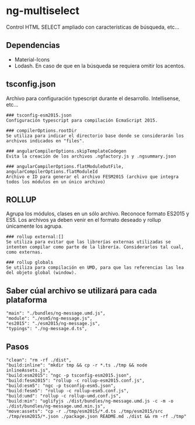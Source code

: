 # ng-multiselect
Control HTML SELECT ampliado con características de búsqueda, etc...

## Dependencias
- Material-Icons
- Lodash. En caso de que en la búsqueda se requiera omitir los acentos.

## tsconfig.json
Archivo para configuración typescript durante el desarrollo. Intellisense, etc...

    ### tsconfig-esm2015.json
    Configuración typescript para compilación EcmaScript 2015.

    ### compilerOptions.rootDir
    Se utiliza para indicar el directorio base donde se considerarán los archivos indicados en "files".

    ### angularCompilerOptions.skipTemplateCodegen
    Evita la creación de los archivos .ngfactory.js y .ngsummary.json

    ### angularCompilerOptions.flatModuleOutFile, angularCompilerOptions.flatModuleId
    Archivo e ID para generar el archivo FESM2015 (archivo que integra todos los módulos en un único archivo)

## ROLLUP
Agrupa los módulos, clases en un sólo archivo. Reconoce formato ES2015 y ES5. Los archivos ya deben venir en el formato deseado y rollup únicamente los agrupa.

    ### rollup external:[]
    Se utiliza para evitar que las librerías externas utilizadas se intenten compilar como parte de la librería. Considerarlos tal cual, como externas.

    ### rollup globals
    Se utiliza para compilación en UMD, para que las referencias las lea del objeto global (window).

## Saber cúal archivo se utilizará para cada plataforma
    "main": "./bundles/ng-message.umd.js",
    "module": "./esm5/ng-message.js",
    "es2015": "./esm2015/ng-message.js",
    "typings": "./ng-message.d.ts",

## Pasos
    "clean": "rm -rf ./dist",
    "build:inline": "mkdir tmp && cp -r *.ts ./tmp && node inlineAssets.js",
    "build:esm2015": "ngc -p tsconfig-esm2015.json",
    "build:fesm2015": "rollup -c rollup-esm2015.conf.js",
    "build:esm5": "ngc -p tsconfig-esm5.json",
    "build:fesm5": "rollup -c rollup-esm5.conf.js",
    "build:umd": "rollup -c rollup-umd.conf.js",
    "build:min": "uglifyjs ./dist/bundles/ng-message.umd.js -c -m -o ./dist/bundles/ng-message.umd.min.js",
    "move:assets": "cp -r ./tmp/esm2015/*.d.ts ./tmp/esm2015/src ./tmp/esm2015/*.json ./package.json README.md ./dist && rm -rf ./tmp"
